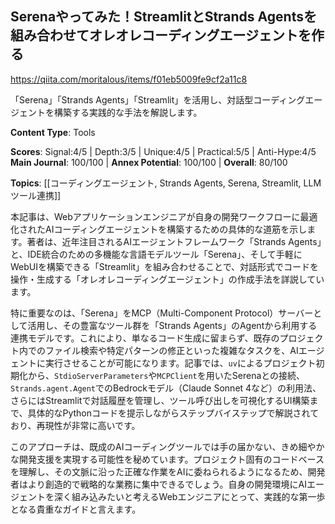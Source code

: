 ## Serenaやってみた！StreamlitとStrands Agentsを組み合わせてオレオレコーディングエージェントを作る

https://qiita.com/moritalous/items/f01eb5009fe9cf2a11c8

「Serena」「Strands Agents」「Streamlit」を活用し、対話型コーディングエージェントを構築する実践的な手法を解説します。

**Content Type**: Tools

**Scores**: Signal:4/5 | Depth:3/5 | Unique:4/5 | Practical:5/5 | Anti-Hype:4/5
**Main Journal**: 100/100 | **Annex Potential**: 100/100 | **Overall**: 80/100

**Topics**: [[コーディングエージェント, Strands Agents, Serena, Streamlit, LLMツール連携]]

本記事は、Webアプリケーションエンジニアが自身の開発ワークフローに最適化されたAIコーディングエージェントを構築するための具体的な道筋を示します。著者は、近年注目されるAIエージェントフレームワーク「Strands Agents」と、IDE統合のための多機能な言語モデルツール「Serena」、そして手軽にWebUIを構築できる「Streamlit」を組み合わせることで、対話形式でコードを操作・生成する「オレオレコーディングエージェント」の作成手法を詳説しています。

特に重要なのは、「Serena」をMCP（Multi-Component Protocol）サーバーとして活用し、その豊富なツール群を「Strands Agents」のAgentから利用する連携モデルです。これにより、単なるコード生成に留まらず、既存のプロジェクト内でのファイル検索や特定パターンの修正といった複雑なタスクを、AIエージェントに実行させることが可能になります。記事では、`uv`によるプロジェクト初期化から、`StdioServerParameters`や`MCPClient`を用いたSerenaとの接続、`Strands.agent.Agent`でのBedrockモデル（Claude Sonnet 4など）の利用法、さらにはStreamlitで対話履歴を管理し、ツール呼び出しを可視化するUI構築まで、具体的なPythonコードを提示しながらステップバイステップで解説されており、再現性が非常に高いです。

このアプローチは、既成のAIコーディングツールでは手の届かない、きめ細やかな開発支援を実現する可能性を秘めています。プロジェクト固有のコードベースを理解し、その文脈に沿った正確な作業をAIに委ねられるようになるため、開発者はより創造的で戦略的な業務に集中できるでしょう。自身の開発環境にAIエージェントを深く組み込みたいと考えるWebエンジニアにとって、実践的な第一歩となる貴重なガイドと言えます。